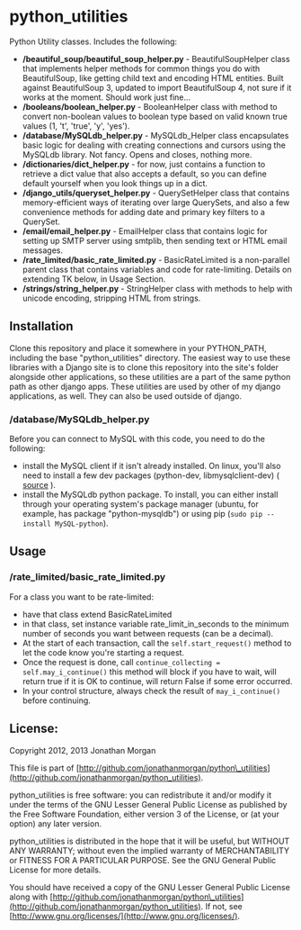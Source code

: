 # python\_utilities

Python Utility classes.  Includes the following:

- __/beautiful\_soup/beautiful\_soup\_helper.py__ - BeautifulSoupHelper class that implements helper methods for common things you do with BeautifulSoup, like getting child text and encoding HTML entities.  Built against BeautifulSoup 3, updated to import BeautifulSoup 4, not sure if it works at the moment.  Should work just fine...
- __/booleans/boolean\_helper.py__ - BooleanHelper class with method to convert non-boolean values to boolean type based on valid known true values (1, 't', 'true', 'y', 'yes').
- __/database/MySQLdb\_helper.py__ - MySQLdb\_Helper class encapsulates basic logic for dealing with creating connections and cursors using the MySQLdb library.  Not fancy.  Opens and closes, nothing more.
- __/dictionaries/dict\_helper.py__ - for now, just contains a function to retrieve a dict value that also accepts a default, so you can define default yourself when you look things up in a dict.
- __/django\_utils/queryset\_helper.py__ - QuerySetHelper class that contains memory-efficient ways of iterating over large QuerySets, and also a few convenience methods for adding date and primary key filters to a QuerySet.
- __/email/email\_helper.py__ - EmailHelper class that contains logic for setting up SMTP server using smtplib, then sending text or HTML email messages.
- __/rate\_limited/basic\_rate\_limited.py__ - BasicRateLimited is a non-parallel parent class that contains variables and code for rate-limiting.  Details on extending TK below, in Usage Section.
- __/strings/string\_helper.py__ - StringHelper class with methods to help with unicode encoding, stripping HTML from strings.

## Installation

Clone this repository and place it somewhere in your PYTHON\_PATH, including the base "python\_utilities" directory.  The easiest way to use these libraries with a Django site is to clone this repository into the site's folder alongside other applications, so these utilities are a part of the same python path as other django apps.  These utilities are used by other of my django applications, as well.  They can also be used outside of django.

### /database/MySQLdb\_helper.py

Before you can connect to MySQL with this code, you need to do the following:
- install the MySQL client if it isn't already installed.  On linux, you'll also need to install a few dev packages (python-dev, libmysqlclient-dev) ( [source](http://codeinthehole.com/writing/how-to-set-up-mysql-for-python-on-ubuntu/) ).
- install the MySQLdb python package.  To install, you can either install through your operating system's package manager (ubuntu, for example, has package "python-mysqldb") or using pip (`sudo pip --install MySQL-python`).

## Usage

### /rate\_limited/basic\_rate\_limited.py

For a class you want to be rate-limited:

- have that class extend BasicRateLimited
- in that class, set instance variable rate\_limit\_in\_seconds to the minimum number of seconds you want between requests (can be a decimal).
- At the start of each transaction, call the `self.start_request()` method to let the code know you're starting a request.
- Once the request is done, call `continue_collecting = self.may_i_continue()` this method will block if you have to wait, will return true if it is OK to continue, will return False if some error occurred.
- In your control structure, always check the result of `may_i_continue()` before continuing.

## License:

Copyright 2012, 2013 Jonathan Morgan

This file is part of [http://github.com/jonathanmorgan/python\_utilities](http://github.com/jonathanmorgan/python_utilities).

python\_utilities is free software: you can redistribute it and/or modify
it under the terms of the GNU Lesser General Public License as published by
the Free Software Foundation, either version 3 of the License, or
(at your option) any later version.

python\_utilities is distributed in the hope that it will be useful,
but WITHOUT ANY WARRANTY; without even the implied warranty of
MERCHANTABILITY or FITNESS FOR A PARTICULAR PURPOSE.  See the
GNU General Public License for more details.

You should have received a copy of the GNU Lesser General Public License
along with [http://github.com/jonathanmorgan/python\_utilities](http://github.com/jonathanmorgan/python_utilities).  If not, see
[http://www.gnu.org/licenses/](http://www.gnu.org/licenses/).
